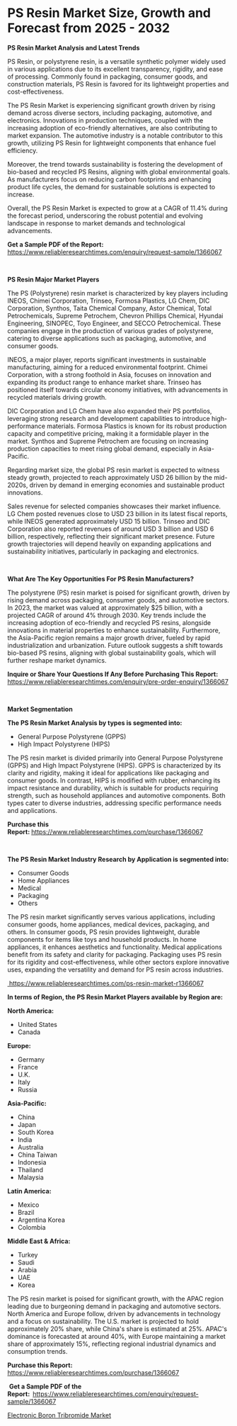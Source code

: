 <p><h1>PS Resin Market Size, Growth and Forecast from 2025 - 2032</h1></p><p><strong>PS Resin Market Analysis and Latest Trends</strong></p>
<p><p>PS Resin, or polystyrene resin, is a versatile synthetic polymer widely used in various applications due to its excellent transparency, rigidity, and ease of processing. Commonly found in packaging, consumer goods, and construction materials, PS Resin is favored for its lightweight properties and cost-effectiveness. </p><p>The PS Resin Market is experiencing significant growth driven by rising demand across diverse sectors, including packaging, automotive, and electronics. Innovations in production techniques, coupled with the increasing adoption of eco-friendly alternatives, are also contributing to market expansion. The automotive industry is a notable contributor to this growth, utilizing PS Resin for lightweight components that enhance fuel efficiency.</p><p>Moreover, the trend towards sustainability is fostering the development of bio-based and recycled PS Resins, aligning with global environmental goals. As manufacturers focus on reducing carbon footprints and enhancing product life cycles, the demand for sustainable solutions is expected to increase.</p><p>Overall, the PS Resin Market is expected to grow at a CAGR of 11.4% during the forecast period, underscoring the robust potential and evolving landscape in response to market demands and technological advancements.</p></p>
<p><strong>Get a Sample PDF of the Report:&nbsp;</strong> <a href="https://www.reliableresearchtimes.com/enquiry/request-sample/1366067?utm_campaign=2220&utm_medium=2&utm_source=Github&utm_content=ia&utm_term=22032025&utm_id=ps-resin">https://www.reliableresearchtimes.com/enquiry/request-sample/1366067</a></p>
<p>&nbsp;</p>
<p><strong>PS Resin Major Market Players</strong></p>
<p><p>The PS (Polystyrene) resin market is characterized by key players including INEOS, Chimei Corporation, Trinseo, Formosa Plastics, LG Chem, DIC Corporation, Synthos, Taita Chemical Company, Astor Chemical, Total Petrochemicals, Supreme Petrochem, Chevron Phillips Chemical, Hyundai Engineering, SINOPEC, Toyo Engineer, and SECCO Petrochemical. These companies engage in the production of various grades of polystyrene, catering to diverse applications such as packaging, automotive, and consumer goods.</p><p>INEOS, a major player, reports significant investments in sustainable manufacturing, aiming for a reduced environmental footprint. Chimei Corporation, with a strong foothold in Asia, focuses on innovation and expanding its product range to enhance market share. Trinseo has positioned itself towards circular economy initiatives, with advancements in recycled materials driving growth.</p><p>DIC Corporation and LG Chem have also expanded their PS portfolios, leveraging strong research and development capabilities to introduce high-performance materials. Formosa Plastics is known for its robust production capacity and competitive pricing, making it a formidable player in the market. Synthos and Supreme Petrochem are focusing on increasing production capacities to meet rising global demand, especially in Asia-Pacific.</p><p>Regarding market size, the global PS resin market is expected to witness steady growth, projected to reach approximately USD 26 billion by the mid-2020s, driven by demand in emerging economies and sustainable product innovations.</p><p>Sales revenue for selected companies showcases their market influence. LG Chem posted revenues close to USD 23 billion in its latest fiscal reports, while INEOS generated approximately USD 15 billion. Trinseo and DIC Corporation also reported revenues of around USD 3 billion and USD 6 billion, respectively, reflecting their significant market presence. Future growth trajectories will depend heavily on expanding applications and sustainability initiatives, particularly in packaging and electronics.</p></p>
<p>&nbsp;</p>
<p><strong>What Are The Key Opportunities For PS Resin Manufacturers?</strong></p>
<p><p>The polystyrene (PS) resin market is poised for significant growth, driven by rising demand across packaging, consumer goods, and automotive sectors. In 2023, the market was valued at approximately $25 billion, with a projected CAGR of around 4% through 2030. Key trends include the increasing adoption of eco-friendly and recycled PS resins, alongside innovations in material properties to enhance sustainability. Furthermore, the Asia-Pacific region remains a major growth driver, fueled by rapid industrialization and urbanization. Future outlook suggests a shift towards bio-based PS resins, aligning with global sustainability goals, which will further reshape market dynamics.</p></p>
<p><strong>Inquire or Share Your Questions If Any Before Purchasing This Report:</strong> <a href="https://www.reliableresearchtimes.com/enquiry/pre-order-enquiry/1366067?utm_campaign=2220&utm_medium=2&utm_source=Github&utm_content=ia&utm_term=22032025&utm_id=ps-resin">https://www.reliableresearchtimes.com/enquiry/pre-order-enquiry/1366067</a></p>
<p>&nbsp;</p>
<p><strong>Market Segmentation</strong></p>
<p><strong>The PS Resin Market Analysis by types is segmented into:</strong></p>
<p><ul><li>General Purpose Polystyrene (GPPS)</li><li>High Impact Polystyrene (HIPS)</li></ul></p>
<p><p>The PS resin market is divided primarily into General Purpose Polystyrene (GPPS) and High Impact Polystyrene (HIPS). GPPS is characterized by its clarity and rigidity, making it ideal for applications like packaging and consumer goods. In contrast, HIPS is modified with rubber, enhancing its impact resistance and durability, which is suitable for products requiring strength, such as household appliances and automotive components. Both types cater to diverse industries, addressing specific performance needs and applications.</p></p>
<p><strong>Purchase this Report:&nbsp;</strong><a href="https://www.reliableresearchtimes.com/purchase/1366067?utm_campaign=2220&utm_medium=2&utm_source=Github&utm_content=ia&utm_term=22032025&utm_id=ps-resin">https://www.reliableresearchtimes.com/purchase/1366067</a></p>
<p>&nbsp;</p>
<p><strong>The PS Resin Market Industry Research by Application is segmented into:</strong></p>
<p><ul><li>Consumer Goods</li><li>Home Appliances</li><li>Medical</li><li>Packaging</li><li>Others</li></ul></p>
<p><p>The PS resin market significantly serves various applications, including consumer goods, home appliances, medical devices, packaging, and others. In consumer goods, PS resin provides lightweight, durable components for items like toys and household products. In home appliances, it enhances aesthetics and functionality. Medical applications benefit from its safety and clarity for packaging. Packaging uses PS resin for its rigidity and cost-effectiveness, while other sectors explore innovative uses, expanding the versatility and demand for PS resin across industries.</p></p>
<p><a href="https://www.reliableresearchtimes.com/ps-resin-market-r1366067?utm_campaign=2220&utm_medium=2&utm_source=Github&utm_content=ia&utm_term=22032025&utm_id=ps-resin">&nbsp;https://www.reliableresearchtimes.com/ps-resin-market-r1366067</a></p>
<p><strong>In terms of Region, the PS Resin Market Players available by Region are:</strong></p>
<p>
    <p> <strong> North America: </strong>
        <ul>
            <li>United States</li>
            <li>Canada</li>
        </ul>
        </p> 
    <p> <strong> Europe: </strong>
        <ul>
            <li>Germany</li>
            <li>France</li>
            <li>U.K.</li>
            <li>Italy</li>
            <li>Russia</li>
        </ul>
        </p> 
    <p> <strong> Asia-Pacific: </strong>
        <ul>
            <li>China</li>
            <li>Japan</li>
            <li>South Korea</li>
            <li>India</li>
            <li>Australia</li>
            <li>China Taiwan</li>
            <li>Indonesia</li>
            <li>Thailand</li>
            <li>Malaysia</li>
        </ul>
        </p> 
    <p> <strong> Latin America: </strong>
        <ul>
            <li>Mexico</li>
            <li>Brazil</li>
            <li>Argentina Korea</li>
            <li>Colombia</li>
        </ul>
        </p> 
    <p> <strong> Middle East & Africa: </strong>
        <ul>
            <li>Turkey</li>
            <li>Saudi</li>
            <li>Arabia</li>
            <li>UAE</li>
            <li>Korea</li>
        </ul>
    </p>
    </p>
<p><p>The PS resin market is poised for significant growth, with the APAC region leading due to burgeoning demand in packaging and automotive sectors. North America and Europe follow, driven by advancements in technology and a focus on sustainability. The U.S. market is projected to hold approximately 20% share, while China's share is estimated at 25%. APAC's dominance is forecasted at around 40%, with Europe maintaining a market share of approximately 15%, reflecting regional industrial dynamics and consumption trends.</p></p>
<p><strong>Purchase this Report: </strong><a href="https://www.reliableresearchtimes.com/purchase/1366067?utm_campaign=2220&utm_medium=2&utm_source=Github&utm_content=ia&utm_term=22032025&utm_id=ps-resin">https://www.reliableresearchtimes.com/purchase/1366067</a></p>
<p>&nbsp;<strong>Get a Sample PDF of the Report:&nbsp;&nbsp;</strong><a href="https://www.reliableresearchtimes.com/enquiry/request-sample/1366067?utm_campaign=2220&utm_medium=2&utm_source=Github&utm_content=ia&utm_term=22032025&utm_id=ps-resin">https://www.reliableresearchtimes.com/enquiry/request-sample/1366067</a></p>
<p><strong></strong></p>
<p><p><a href="https://github.com/jerhoskinson197676/Market-Research-Report-List-1/blob/main/electronic-boron-tribromide-market.md?utm_campaign=2220&utm_medium=2&utm_source=Github&utm_content=ia&utm_term=22032025&utm_id=ps-resin">Electronic Boron Tribromide Market</a></p></p>